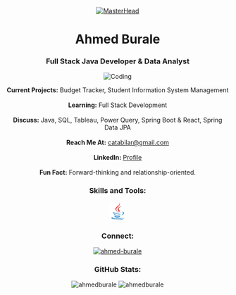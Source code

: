 <div align="center">

[![MasterHead](https://youthincmag.com/wp-content/uploads/2018/09/Tech-in-Education.jpg)](https://ahmedburale.github.io/burale.io/)

<h1>Ahmed Burale</h1>

<h3>Full Stack Java Developer & Data Analyst</h3>

<img alt="Coding" width="300" src="https://cdn.dribbble.com/users/1162077/screenshots/3848914/programmer.gif">

**Current Projects:** Budget Tracker, Student Information System Management<br>   
**Learning:** Full Stack Development<br>   
**Discuss:** Java, SQL, Tableau, Power Query, Spring Boot & React, Spring Data JPA<br>   
**Reach Me At:** catabilar@gmail.com<br>   
**LinkedIn:** [Profile](https://www.linkedin.com/in/ahmed-burale/)<br>   
**Fun Fact:** Forward-thinking and relationship-oriented.<br> 

<h3>Skills and Tools:</h3>

<img src="https://raw.githubusercontent.com/devicons/devicon/master/icons/java/java-original.svg" alt="java" width="40" height="40"/>

<!-- Here, you can insert more tool icons -->

<h3>Connect:</h3>

<a href="https://linkedin.com/in/ahmed-burale" target="blank">
  <img src="https://raw.githubusercontent.com/rahuldkjain/github-profile-readme-generator/master/src/images/icons/Social/linked-in-alt.svg" alt="ahmed-burale" height="30" width="40">
</a>

<h3>GitHub Stats:</h3>

<img src="https://github-readme-stats.vercel.app/api/top-langs?username=ahmedburale&show_icons=true&locale=en&layout=compact" alt="ahmedburale">

<img src="https://github-readme-streak-stats.herokuapp.com/?user=ahmedburale&" alt="ahmedburale">

</div>
